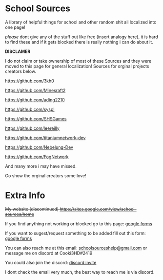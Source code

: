 # School Sources
A library of helpful things for school and other random shit all localized into one page!

*please* dont give any of the stuff out like free (insert analogy here), it is hard to find these and if it gets blocked there is really nothing i can do about it.

**DISCLAMER**

I do not claim or take ownership of most of these Sources and they were moved to this page for general localization!
Sources for orginal projects creators below.

https://github.com/3kh0

https://github.com/Minesraft2

https://github.com/ading2210

https://github.com/syspl

https://github.com/SHSGames

https://github.com/leereilly

https://github.com/titaniumnetwork-dev

https://github.com/Nebelung-Dev

https://github.com/FogNetwork

And many more i may have missed.

Go show the orginal creators some love!

# Extra Info

~~My website (discontinued) https://sites.google.com/view/school-sources/home~~

If you find anything not working or blocked go to this page: [google forms](https://docs.google.com/forms/d/e/1FAIpQLSd--wPqaJUtXvfPjoIoguYmElUvNZTPtoYmdH_WSi0PrdY56g/viewform?usp=sf_link)

If you want to sugest/request something to be added fill out this form: [google forms](https://forms.gle/ve1Ew33ySbkNty4r5)

You can also reach me at this email: schoolsourceshelp@gmail.com or message me on discord at Cooki3HD#2419

You could also join the discord: [discord invite](https://www.google.com/url?q=https%3A%2F%2Fdiscord.gg%2FmHNHavHevP&sa=D&sntz=1&usg=AOvVaw0cR-u1GasHggzlvH1AEZxF)

I dont check the email very much, the best way to reach me is via discord.
